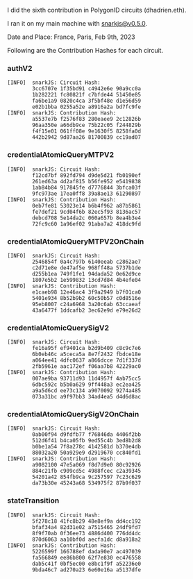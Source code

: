 I did the sixth contribution in PolygonID circuits (dhadrien.eth).

I ran it on my main machine with snarkjs@v0.5.0.

Date and Place: France, Paris, Feb 9th, 2023

Following are the Contribution Hashes for each circuit.

### authV2

```
[INFO]  snarkJS: Circuit Hash:
		3cc6707e 1f35bd91 c4942e6e 90a9cc0a
		1b282221 fc80821f c7bfde44 51450e85
		fa6be1a9 0820c4ca 3f5bf48e d1e56d59
		e02b1bba 0255a52e a8916a2a bd7fc9fe
[INFO]  snarkJS: Contribution Hash:
		a5537e7b f2576f83 280eaee9 2c12826b
		96aa350e a66db9ce 75b22c05 f244829b
		f4f15e01 061ff08e 9e1630f5 8258fa0d
		442b2942 9d87aa26 81700839 cc19ad07
```

### credentialAtomicQueryMTPV2

```
[INFO]  snarkJS: Circuit Hash:
		f12cd7bf 892fd794 d9de5d21 fb0190ef
		261ed63a 4d2af815 b56fe952 e5419838
		1ab84b84 917845fe d7776844 3bfca03f
		9fc973ae 17ea0ff8 39a8ae13 61290897
[INFO]  snarkJS: Contribution Hash:
		0eb7fe81 53023e14 b6b4f962 a87b5861
		fe7def21 9cd04f6b 82ec5f93 8136ac57
		debcd708 5e14da2c 060a657b 8ea4b3e4
		72fc9c60 1a96ef02 91aba7a2 418dc9fd
```

### credentialAtomicQueryMTPV2OnChain

```
[INFO]  snarkJS: Circuit Hash:
		2546854f 0a4c797b 6140eeab c2862ae7
		c2d71e8e de47af5e 968ff48a 5737b1de
		d255b1ea 749f1fe1 94dada52 0e62d9ce
		1807e5b2 1e599832 13cd7d84 4b4efe04
[INFO]  snarkJS: Contribution Hash:
		e1caeb98 12e46ac4 3f9a2949 b7f01ca0
		5401e934 8b52b9b2 60c50b57 c0d8516e
		95eb8007 c24a6968 3a20c6ab 63ccaeaf
		43a6477f 1ddcafb2 3ec62e9d e79e26d2
```

### credentialAtomicQuerySigV2

```
[INFO]  snarkJS: Circuit Hash:
		fe16a95f ef9401ca b2d9b409 c8c9c7e6
		6b0eb46c a5ceca5a 8e7f2432 fbdce18e
		a064ee41 4dfc0637 a866dcce 7d1f337d
		2fb5961e aac172ef f06aa7b8 42229ac0
[INFO]  snarkJS: Contribution Hash:
		007ae9ba 93711d93 11d4957f 4ab75cc5
		6dbc592c b5b0a629 9ff448a3 ec2ea425
		a9a5d6cd ee73c134 a9070092 9274a485
		073a31bc a9f97bb3 34ad4ea5 d4d6d8ac
```

### credentialAtomicQuerySigV2OnChain


```
[INFO]  snarkJS: Circuit Hash:
		0ab00f94 d9fdfb77 f76846da 4406f2bb
		512d6f41 b4ca05fb 9ed55c4b 3ed8b2d8
		b0be1a54 7f8a278c 4142581d b370e4db
		88032a20 50a929e9 d2919670 cc840fd1
[INFO]  snarkJS: Contribution Hash:
		a9082100 47e5a069 f8d7d9e0 80c92926
		884c21fb c909cd5c 4988fcec c2a39345
		54201a42 854fb9ca 9c257597 7c23c629
		da73b30e 45243a68 534975f2 87b9f037
```

### stateTransition

```
[INFO]  snarkJS: Circuit Hash:
		5f278c18 41fc8b29 48e8ef9a dd4cc192
		bfaf34a4 82d31e02 a7515465 24df9fd7
		8f9f70ab 0f36ee73 4886d400 776dd4dc
		870d6063 aa10bf0d aecfa1dc d8a918a2
[INFO]  snarkJS: Contribution Hash:
		5226599f 166788ef dada90e7 ac497039
		fa566849 ee86b800 62f7e830 ec476558
		dab5c41f 0bf5ec00 e8bc1f9f a52236e0
		9bda46c7 ad270a23 6e60e16a a5137dfe
```
